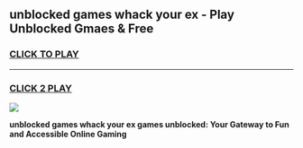 
## unblocked games whack your ex - Play Unblocked Gmaes & Free
<h3>
<a href="https://news.freeplayer.one?title=unblocked_games_whack_your_ex&ref=23F">CLICK TO PLAY</a></h3>
<hr>

<h3>
<a href="https://news.freeplayer.one?title=unblocked_games_whack_your_ex&ref=23F">CLICK 2 PLAY</a>
  
</h3>

<a href="https://news.freeplayer.one?title=unblocked_games_whack_your_ex&ref=23F/"><img src="https://clearcache.store/games.png"></a>


**unblocked games whack your ex games unblocked: Your Gateway to Fun and Accessible Online Gaming**
